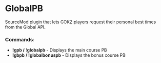 # GlobalPB

SourceMod plugin that lets GOKZ players request their personal best times from the Global API.

### Commands:
- **!gpb / !globalpb**  -  Displays the main course PB
- **!gbpb / !globalbonuspb**  -  Displays the bonus course PB
